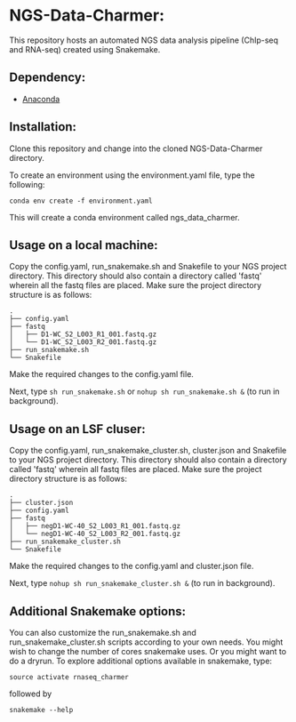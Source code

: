 # NGS-Data-Charmer:

This repository hosts an automated NGS data analysis pipeline (ChIp-seq and RNA-seq) created using Snakemake. 

## Dependency:
- [Anaconda](https://conda.io/docs/user-guide/install/linux.html) 

## Installation:
Clone this repository and change into the cloned NGS-Data-Charmer directory. 

To create an environment using the environment.yaml file, type the following:

`conda env create -f environment.yaml`

This will create a conda environment called ngs_data_charmer.

## Usage on a local machine:

Copy the config.yaml, run_snakemake.sh and Snakefile to your NGS project directory. This directory should also contain a directory called 'fastq' wherein all the fastq files are placed. Make sure the project directory structure is as follows:
```
.
├── config.yaml
├── fastq
│   ├── D1-WC_S2_L003_R1_001.fastq.gz
│   └── D1-WC_S2_L003_R2_001.fastq.gz
├── run_snakemake.sh
└── Snakefile
```
Make the required changes to the config.yaml file.

Next, type `sh run_snakemake.sh` or `nohup sh run_snakemake.sh &` (to run in background).

## Usage on an LSF cluser:

Copy the config.yaml, run_snakemake_cluster.sh, cluster.json and Snakefile to your NGS project directory. This directory should also contain a directory called 'fastq' wherein all fastq files are placed. Make sure the project directory structure is as follows:
```
.
├── cluster.json
├── config.yaml
├── fastq
│   ├── negD1-WC-40_S2_L003_R1_001.fastq.gz
│   └── negD1-WC-40_S2_L003_R2_001.fastq.gz
├── run_snakemake_cluster.sh
└── Snakefile
```
Make the required changes to the config.yaml and cluster.json file.

Next, type `nohup sh run_snakemake_cluster.sh &` (to run in background).

## Additional Snakemake options:

You can also customize the run_snakemake.sh and run_snakemake_cluster.sh scripts according to your own needs. You might wish to change the number of cores snakemake uses. Or you might want to do a dryrun. To explore additional options available in snakemake, type:

`source activate rnaseq_charmer`

followed by 

`snakemake --help`
